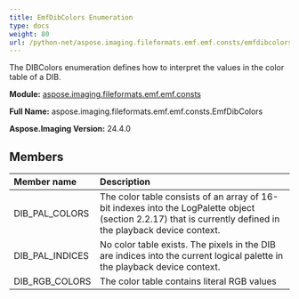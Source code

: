 ```yaml
---
title: EmfDibColors Enumeration
type: docs
weight: 80
url: /python-net/aspose.imaging.fileformats.emf.emf.consts/emfdibcolors/
---
```


The DIBColors enumeration defines how to interpret the values in the color table of a DIB.

**Module:** [aspose.imaging.fileformats.emf.emf.consts](/imaging/python-net/aspose.imaging.fileformats.emf.emf.consts/)

**Full Name:** aspose.imaging.fileformats.emf.emf.consts.EmfDibColors

**Aspose.Imaging Version:** 24.4.0

## **Members**
| **Member name** | **Description** |
| :- | :- |
| DIB_PAL_COLORS | The color table consists of an array of 16-bit indexes into the LogPalette object (section 2.2.17) that is currently defined in the playback device context. |
| DIB_PAL_INDICES | No color table exists. The pixels in the DIB are indices into the current logical palette in the playback device context. |
| DIB_RGB_COLORS | The color table contains literal RGB values |
